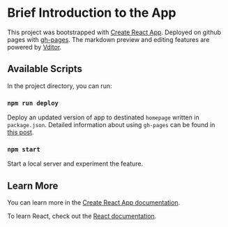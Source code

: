 # Brief Introduction to the App

This project was bootstrapped with [Create React App](https://github.com/facebook/create-react-app). Deployed on github pages with [gh-pages](https://www.npmjs.com/package/gh-pages). The markdown preview and editing features are powered by [Vditor](https://b3log.org/vditor/).

## Available Scripts

In the project directory, you can run:

### `npm run deploy`
Deploy an updated version of app to destinated `homepage` written in `package.json`. Detailed information about using `gh-pages` can be found in [this post](https://www.freecodecamp.org/news/deploy-a-react-app-to-github-pages/).

### `npm start`
Start a local server and experiment the feature.

## Learn More

You can learn more in the [Create React App documentation](https://facebook.github.io/create-react-app/docs/getting-started).

To learn React, check out the [React documentation](https://reactjs.org/).
